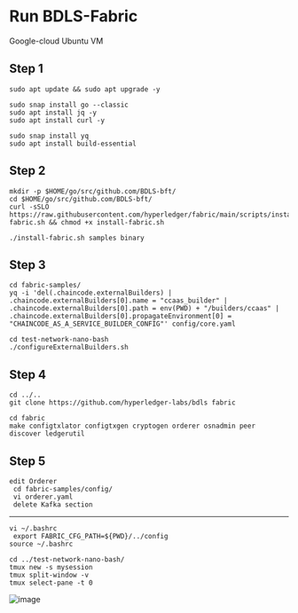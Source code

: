 # Run BDLS-Fabric 
Google-cloud Ubuntu VM

## Step 1
```
sudo apt update && sudo apt upgrade -y

sudo snap install go --classic
sudo apt install jq -y
sudo apt install curl -y

sudo snap install yq
sudo apt install build-essential
```
## Step 2
```
mkdir -p $HOME/go/src/github.com/BDLS-bft/
cd $HOME/go/src/github.com/BDLS-bft/
curl -sSLO https://raw.githubusercontent.com/hyperledger/fabric/main/scripts/install-fabric.sh && chmod +x install-fabric.sh

./install-fabric.sh samples binary

```
## Step 3
```
cd fabric-samples/
yq -i 'del(.chaincode.externalBuilders) | .chaincode.externalBuilders[0].name = "ccaas_builder" | .chaincode.externalBuilders[0].path = env(PWD) + "/builders/ccaas" | .chaincode.externalBuilders[0].propagateEnvironment[0] = "CHAINCODE_AS_A_SERVICE_BUILDER_CONFIG"' config/core.yaml

cd test-network-nano-bash
./configureExternalBuilders.sh
```
## Step 4
```
cd ../..
git clone https://github.com/hyperledger-labs/bdls fabric

cd fabric 
make configtxlator configtxgen cryptogen orderer osnadmin peer discover ledgerutil
```
## Step 5
```
edit Orderer 
 cd fabric-samples/config/
 vi orderer.yaml 
 delete Kafka section
```
*************************
```
vi ~/.bashrc
 export FABRIC_CFG_PATH=${PWD}/../config
source ~/.bashrc

cd ../test-network-nano-bash/
tmux new -s mysession
tmux split-window -v
tmux select-pane -t 0
```

![image](https://github.com/BDLS-bft/experiment-guide/assets/9446035/89b07b97-1abd-4a51-80b2-940744252734)

 





